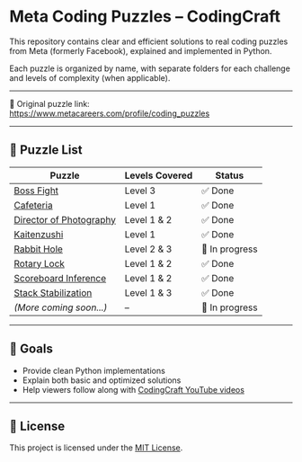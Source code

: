 # Meta Coding Puzzles – CodingCraft

This repository contains clear and efficient solutions to real coding puzzles from Meta (formerly Facebook), explained and implemented in Python.

Each puzzle is organized by name, with separate folders for each challenge and levels of complexity (when applicable).

---

📎 Original puzzle link:  
https://www.metacareers.com/profile/coding_puzzles

---

## 📂 Puzzle List

| Puzzle | Levels Covered | Status |
|--------|----------------|--------|
| [Boss Fight](./boss-fight) | Level 3 | ✅ Done |
| [Cafeteria](./cafeteria) | Level 1 | ✅ Done |
| [Director of Photography](./director-of-photography) | Level 1 & 2 | ✅ Done |
| [Kaitenzushi](./kaitenzushi) | Level 1 | ✅ Done |
| [Rabbit Hole](./rabbit-hole) | Level 2 & 3 | 🚧 In progress |
| [Rotary Lock](./rotary-lock) | Level 1 & 2 | ✅ Done |
| [Scoreboard Inference](./scoreboard-inference) | Level 1 & 2 | ✅ Done |
| [Stack Stabilization](./stack-stabilization) | Level 1 & 3 | ✅ Done |
| *(More coming soon...)* | – | 🚧 In progress |

---

## 🎯 Goals
- Provide clean Python implementations
- Explain both basic and optimized solutions
- Help viewers follow along with [CodingCraft YouTube videos](https://www.youtube.com/@CodingCraftChannel)

---

## 📝 License

This project is licensed under the [MIT License](./LICENSE).
